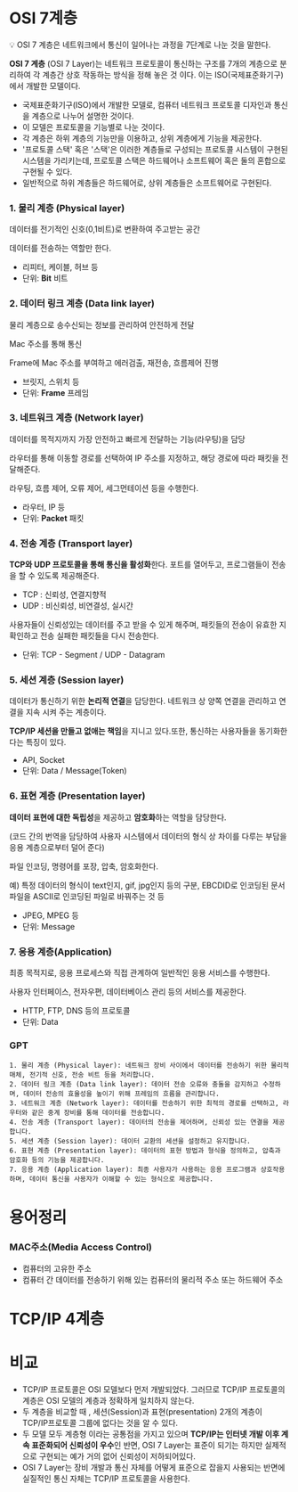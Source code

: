 # OSI 7계층

<aside>
💡 OSI 7 계층은 네트워크에서 통신이 일어나는 과정을 7단계로 나눈 것을 말한다.

</aside>

**OSI 7 계층**
(OSI 7 Layer)는 네트워크 프로토콜이 통신하는 구조를 7개의 계층으로 분리하여 각 계층간 상호 작동하는 방식을 정해 놓은 것 이다. 이는 ISO(국제표준화기구)에서 개발한 모델이다.

- 국제표준화기구(ISO)에서 개발한 모델로, 컴퓨터 네트워크 프로토콜 디자인과 통신을 계층으로 나누어 설명한 것이다.
- 이 모델은 프로토콜을 기능별로 나눈 것이다.
- 각 계층은 하위 계층의 기능만을 이용하고, 상위 계층에게 기능을 제공한다.
- '프로토콜 스택' 혹은 '스택'은 이러한 계층들로 구성되는 프로토콜 시스템이 구현된 시스템을 가리키는데, 프로토콜 스택은 하드웨어나 소프트웨어 혹은 둘의 혼합으로 구현될 수 있다.
- 일반적으로 하위 계층들은 하드웨어로, 상위 계층들은 소프트웨어로 구현된다.

### 1. 물리 계층 (Physical layer)

데이터를 전기적인 신호(0,1비트)로 변환하여 주고받는 공간

데이터를 전송하는 역할만 한다.

- 리피터, 케이블, 허브 등
- 단위: **Bit** 비트

### 2. 데이터 링크 계층 (Data link layer)

물리 계층으로 송수신되는 정보를 관리하여 안전하게 전달

Mac 주소를 통해 통신

Frame에 Mac 주소를 부여하고 에러검출, 재전송, 흐름제어 진행

- 브릿지, 스위치 등
- 단위: **Frame** 프레임

### 3. 네트워크 계층 (Network layer)

데이터를 목적지까지 가장 안전하고 빠르게 전달하는 기능(라우팅)을 담당

라우터를 통해 이동할 경로를 선택하여 IP 주소를 지정하고, 해당 경로에 따라 패킷을 전달해준다.

라우팅, 흐름 제어, 오류 제어, 세그먼테이션 등을 수행한다.

- 라우터, IP 등
- 단위: **Packet** 패킷

### 4. 전송 계층 (Transport layer)

**TCP와 UDP 프로토콜을 통해 통신을 활성화**한다. 포트를 열어두고, 프로그램들이 전송을 할 수 있도록 제공해준다.

- TCP : 신뢰성, 연결지향적
- UDP : 비신뢰성, 비연결성, 실시간

사용자들이 신뢰성있는 데이터를 주고 받을 수 있게 해주며, 패킷들의 전송이 유효한 지 확인하고 전송 실패한 패킷들을 다시 전송한다.

- 단위: TCP - Segment / UDP - Datagram

### 5. 세션 계층 (Session layer)

데이터가 통신하기 위한 **논리적 연결**을 담당한다. 네트워크 상 양쪽 연결을 관리하고 연결을 지속 시켜 주는 계층이다.

**TCP/IP 세션을 만들고 없애는 책임**을 지니고 있다.또한, 통신하는 사용자들을 동기화한다는 특징이 있다.

- API, Socket
- 단위: Data / Message(Token)

### 6. 표현 계층 (Presentation layer)

**데이터 표현에 대한 독립성**을 제공하고 **암호화**하는 역할을 담당한다.

(코드 간의 번역을 담당하여 사용자 시스템에서 데이터의 형식 상 차이를 다루는 부담을 응용 계층으로부터 덜어 준다)

파일 인코딩, 명령어를 포장, 압축, 암호화한다.

예) 특정 데이터의 형식이 text인지, gif, jpg인지 등의 구분, EBCDID로 인코딩된 문서 파일을 ASCII로 인코딩된 파일로 바꿔주는 것 등

- JPEG, MPEG 등
- 단위: Message

### 7. **응용 계층(Application)**

최종 목적지로, 응용 프로세스와 직접 관계하여 일반적인 응용 서비스를 수행한다.

사용자 인터페이스, 전자우편, 데이터베이스 관리 등의 서비스를 제공한다.

- HTTP, FTP, DNS 등의 프로토콜
- 단위: Data


### GPT
    1. 물리 계층 (Physical layer): 네트워크 장비 사이에서 데이터를 전송하기 위한 물리적 매체, 전기적 신호, 전송 비트 등을 처리합니다.
    2. 데이터 링크 계층 (Data link layer): 데이터 전송 오류와 충돌을 감지하고 수정하며, 데이터 전송의 효율성을 높이기 위해 프레임의 흐름을 관리합니다.
    3. 네트워크 계층 (Network layer): 데이터를 전송하기 위한 최적의 경로를 선택하고, 라우터와 같은 중계 장비를 통해 데이터를 전송합니다.
    4. 전송 계층 (Transport layer): 데이터의 전송을 제어하며, 신뢰성 있는 연결을 제공합니다.
    5. 세션 계층 (Session layer): 데이터 교환의 세션을 설정하고 유지합니다.
    6. 표현 계층 (Presentation layer): 데이터의 표현 방법과 형식을 정의하고, 압축과 암호화 등의 기능을 제공합니다.
    7. 응용 계층 (Application layer): 최종 사용자가 사용하는 응용 프로그램과 상호작용하며, 데이터 통신을 사용자가 이해할 수 있는 형식으로 제공합니다.

# 용어정리

### MAC주소(Media Access Control)

- 컴퓨터의 고유한 주소
- 컴퓨터 간 데이터를 전송하기 위해 있는 컴퓨터의 물리적 주소 또는 하드웨어 주소

# TCP/IP 4계층

# 비교


- TCP/IP 프로토콜은 OSI 모델보다 먼저 개발되었다. 그러므로 TCP/IP 프로토콜의 계층은 OSI 모델의 계층과 정확하게 일치하지 않는다.
- 두 계층을 비교할 때 , 세션(Session)과 표현(presentation) 2개의 계층이 TCP/IP프로토콜 그룹에 없다는 것을 알 수 있다.
- 두 모델 모두 계층형 이라는 공통점을 가지고 있으며 **TCP/IP는 인터넷 개발 이후 계속 표준화되어 신뢰성이 우수**인 반면, OSI 7 Layer는 표준이 되기는 하지만 실제적으로 구현되는 예가 거의 없어 신뢰성이 저하되어있다.
- OSI 7 Layer는 장비 개발과 통신 자체를 어떻게 표준으로 잡을지 사용되는 반면에 실질적인 통신 자체는 TCP/IP 프로토콜을 사용한다.